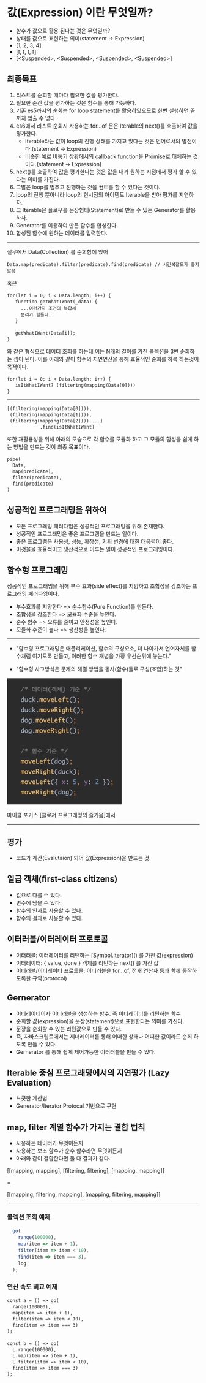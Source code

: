 # 값(Expression) 이란 무엇일까?

- 함수가 값으로 활용 된다는 것은 무엇일까?
- 상태를 값으로 표현하는 의미(statement -> Expression)
- [1, 2, 3, 4]
- [f, f, f, f]
- [\<Suspended>, \<Suspended>, \<Suspended>, \<Suspended>]
## 최종목표 

1. 리스트를 순회할 때마다 필요한 값을 평가한다. 
2. 필요한 순간 값을 평가하는 것은 함수를 통해 가능하다.
3. 기존 es5까지의 순회는 for loop statement를 활용하였으므로 한번 실행하면 끝까지 멈출 수 없다.
4. es6에서 리스트 순회시 사용하는 for...of 문은 Iterable의 next()를 호출하여 값을 평가한다.
    - Iterable라는 값이 loop의 진행 상태를 가지고 있다는 것은 언어로서의 발전이다.(statement -> Expression)
    - 비슷한 예로 비동기 상황에서의 callback function을 Promise로 대체하는 것이다.(statement -> Expression)  
5. next()를 호출하여 값을 평가한다는 것은 값을 내가 원하는 시점에서 평가 할 수 있다는 의미를 가진다.
6. 그말은 loop를 멈추고 진행하는 것을 컨트롤 할 수 있다는 것이다.
7. loop의 진행 뿐아니라 loop의 현시점의 아이템도 Iterable을 받아 평가를 지연하자.
8. 그 Iterable은 플로우를 문장형태(Statement)로 만들 수 있는 Generator를 활용하자.
9. Generator를 이용하여 만든 함수를 합성한다.
10. 합성된 함수에 원하는 데이터를 입력한다.

---

실무에서 Data(Collection) 를 순회함에 있어 

    Data.map(predicate).filter(predicate).find(predicate) // 시간복잡도가 좋지않음
    
혹은

    for(let i = 0; i < Data.length; i++) {
       function getWhatIWant(_data) {
         ...여러가지 조건의 복합체
         분리가 힘들다.
       }
       
       getWhatIWant(Data[i]);
    }

와 같은 형식으로 데이터 조회를 하는데 이는 N개의 길이를 가진 콜렉션을 3번 순회하는 셈이 된다. 이를 아래와 같이 함수의 지연연산을 통해 효율적인 순회를 하록 하는것이 목적이다.
    
    for(let i = 0; i < Data.length; i++) {
       isItWhatIWant? (filtering(mapping(Data[0])))
    }
    
--- 
    
    [(filtering(mapping(Data[0]))),
     (filtering(mapping(Data[1]))), 
     (filtering(mapping(Data[2])))....]
                .find(isItWhatIWant)        
또한 재활용성을 위해 아래의 모습으로 각 함수를 모듈화 하고 그 모듈의 합성을 쉽게 하는 방법을 만드는 것이 최종 목표이다.

    pipe(
      Data,
      map(predicate),
      filter(predicate),
      find(predicate)
    )



## 성공적인 프로그래밍을 위하여
- 모든 프로그래밍 패러다임은 성공적인 프로그래밍을 위해 존재한다.
- 성공적인 프로그래밍은 좋은 프로그램을 만드는 일이다.
- 좋은 프로그램은 사용성, 성능, 확장성, 기획 변경에 대한 대응력이 좋다.
- 이것을을 효율적이고 생산적으로 이루는 일이 성공적인 프로그래밍이다.

## 함수형 프로그래밍
성공적인 프로그래밍을 위해 부수 효과(side effect)를 지양하고 조합성을 강조하는 프로그래밍 패러다임이다.

- 부수효과를 지양한다 => 순수함수(Pure Function)를 만든다.
- 조합성을 강조한다 => 모듈화 수준을 높인다.
- 순수 함수 => 오류를 줄이고 안정성을 높인다.
- 모듈화 수준이 높다 => 생산성을 높인다.

---

- "함수형 프로그래밍은 애플리케이션, 함수의 구성요소, 더 나아가서 언어자체를 함수처럼 여기도록 만들고, 이러한 함수 개념을 가장 우선순위에 놓는다."

- "함수형 사고방식은 문제의 해결 방법을 동사(함수)들로 구성(조합)하는 것"

<img src="./assets/ex1.png" width=300 />

마이클 포거스 [클로저 프로그래밍의 즐거움]에서

---

## 평가
- 코드가 계산(Evalutaion) 되어 값(Expression)을 만드는 것.

## 일급 객체(first-class citizens)
- 값으로 다룰 수 있다.
- 변수에 담을 수 있다.
- 함수의 인자로 사용할 수 있다.
- 함수의 결과로 사용할 수 있다.

## 이터러블/이터레이터 프로토콜
- 이터러블: 이터레이터를 리턴하는 \[Symbol.iterator]() 를 가진 값(expression)
- 이터레이터: { value, done } 객체를 리턴하는 next() 를 가진 값
- 이터러블/이터레이터 프로토콜: 이터러블을 for...of, 전개 연산자 등과 함께 동작하도록한 규약(protocol)

## Gernerator
- 이터레이터이자 이터러블을 생성하는 함수. 즉 이터레이터를 리턴하는 함수
- 순회할 값(expression)을 문장(statement)으로 표현한다는 의미를 가진다.
- 문장을 순회할 수 있는 리턴값으로 만들 수 있다. 
- 즉, 자바스크립트에서는 제너레이터를 통해 어떠한 상태나 어떠한 값이라도 순회 하도록 만들 수 있다.
- Gernerator 를 통해 쉽게 제어가능한 이터러블을 만들 수 있다.

## Iterable 중심 프로그래밍에서의 지연평가 (Lazy Evaluation)
- 느긋한 계산법
- Generator/Iterator Protocal 기반으로 구현

## map, filter 계열 함수가 가지는 결합 법칙
- 사용하는 데이터가 무엇이든지
- 사용하는 보조 함수가 순수 함수라면 무엇이든지
- 아래와 같이 결합한다면 둘 다 결과가 같다.

[[mapping, mapping], [filtering, filtering], [mapping, mapping]]

= 

[[mapping, filtering, mapping], [mapping, filtering, mapping]]


---

### 콜렉션 조회 예제
```javascript
  go(
    range(100000),
    map(item => item + 1),
    filter(item => item < 10),
    find(item => item === 3),
    log
  );
```

### 연산 속도 비교 예제
```javscript
const a = () => go(
  range(100000),
  map(item => item + 1),
  filter(item => item < 10),
  find(item => item === 3)
);

const b = () => go(
  L.range(100000),
  L.map(item => item + 1),
  L.filter(item => item < 10),
  find(item => item === 3)
);
```
